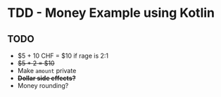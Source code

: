 # TDD - Money Example using Kotlin

## TODO

- $5 + 10 CHF = $10 if rage is 2:1
- ~~$5 * 2 = $10~~
- Make `amount` private
- ~~**Dollar side effects?**~~
- Money rounding?